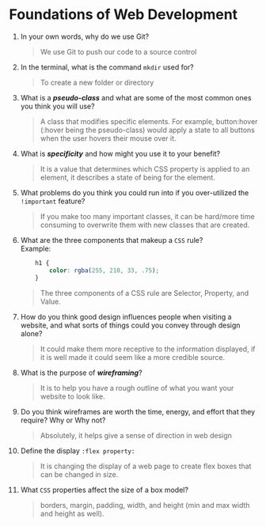 # Foundations of Web Development
01. In your own words, why do we use Git?
    > We use Git to push our code to a source control

02. In the terminal, what is the command `mkdir` used for?
    > To create a new folder or directory 

03. What is a ***pseudo-class*** and what are some of the most common ones you think you will use?
    > A class that modifies specific elements. For example, button:hover (:hover being the pseudo-class) would apply a state to all buttons when the user hovers their mouse over it.

04. What is ***specificity*** and how might you use it to your benefit?
    > It is a value that determines which CSS property is applied to an element, it describes a state of being for the element.

05. What problems do you think you could run into if you over-utilized the `!important` feature?
    >If you make too many important classes, it can be hard/more time consuming to overwrite them with new classes that are created.

06. What are the three components that makeup a `CSS` rule? <br> Example:

    ```css
        h1 {
            color: rgba(255, 210, 33, .75);
        }
    ```

    > The three components of a CSS rule are Selector, Property, and Value.

07. How do you think good design influences people when visiting a website, and what sorts of things could you convey through design alone?
    > It could make them more receptive to the information displayed, if it is well made it could seem like a more credible source. 

08. What is the purpose of ***wireframing***?
    > It is to help you have a rough outline of what you want your website to look like. 

09. Do you think wireframes are worth the time, energy, and effort that they require? Why or Why not?
    > Absolutely, it helps give a sense of direction in web design

10. Define the display `:flex property:`
    > It is changing the display of a web page to create flex boxes that can be changed in size.

11. What `CSS` properties affect the size of a box model?
    > borders, margin, padding, width, and height (min and max width and height as well). 
